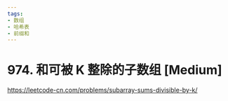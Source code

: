 ```yaml
---
tags:
- 数组
- 哈希表
- 前缀和
---
```


# 974. 和可被 K 整除的子数组 [Medium]

<https://leetcode-cn.com/problems/subarray-sums-divisible-by-k/>
